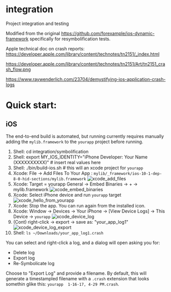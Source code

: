 # integration
Project integration and testing

Modified from the original https://github.com/forexample/ios-dynamic-framework specifically for resymbolification tests.

Apple technical doc on crash reports: https://developer.apple.com/library/content/technotes/tn2151/_index.html

https://developer.apple.com/library/content/technotes/tn2151/Art/tn2151_crash_flow.png

https://www.raywenderlich.com/23704/demystifying-ios-application-crash-logs

# Quick start:

## iOS

The end-to-end build is automated, but running currently requires manually adding the `mylib.framework` to the `yourapp` project before running.

1. Shell: cd integration/symbolification
2. Shell: export MY_IOS_IDENTITY="iPhone Developer: Your Name (XXXXXXXXXX)" # insert real values here
3. Shell: ./bin/build-ios.sh # this will an xcode project for `yourapp`
4. Xcode: File -> Add Files To Your App : `mylib/_framework/ios-10-1-dep-8-0-hid-sections/mylib.framework`
![xcode_add_files](https://cloud.githubusercontent.com/assets/554720/22299497/4e0e74c6-e2f2-11e6-903f-f9fac607b746.png)
5. Xcode: Target = yourapp General -> Embed Binaries -> + -> mylib.framework 
![xcode_embed_binaries](https://cloud.githubusercontent.com/assets/554720/22299399/f1f76300-e2f1-11e6-80b1-6f838caed224.png)
6. Xcode: Select iPhone device and run `yourapp` target
![xcode_hello_from_yourapp](https://cloud.githubusercontent.com/assets/554720/22301327/acb57082-e2f8-11e6-98f6-012702652b1a.png)
7. Xcode: Stop the app.  You can run again from the installed icon.
8. Xcode: Window -> Devices -> Your iPhone -> [View Device Logs] -> This Device -> `yourapp`
![xcode_device_log](https://cloud.githubusercontent.com/assets/554720/22301708/f58c3f10-e2f9-11e6-9192-fe049b2cce5a.png)
9. (Cont) right-click -> export -> save as: "your_app_log1"
![xcode_device_log_export](https://cloud.githubusercontent.com/assets/554720/22302236/e368c6bc-e2fb-11e6-8a46-5660459864ce.png)
10. Shell: `ls ~/Downloads/your_app_log1.crash`

You can select and right-click a log, and a dialog will open asking you for:
* Delete log
* Export log
* Re-Symbolicate log

Choose to "Export Log" and provide a filename.  By default, this will generate a timestampled filename with a `.crash` extension that looks somethin glike this: `yourapp  1-16-17, 4-29 PM.crash`.


